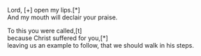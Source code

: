 Lord, [+] open my lips.[*]  
And my mouth will declair your praise.


To this you were called,[t]  
		because Christ suffered for you,[*]  
	leaving us an example to follow, that we should walk in his steps.
